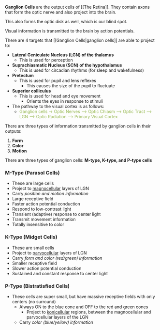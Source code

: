 **Ganglion Cells** are the output cells of [[The Retina]]. They contain axons that form the optic nerve and also project into the brain.

This also forms the optic disk as well, which is our blind spot.

Visual information is transmitted to the brain by action potentials.

There are 4 targets that [[Ganglion Cells|ganglion cells]] are able to project to:
- **Lateral Geniculate Nucleus (LGN) of the thalamus**
	- This is used for perception
- **Suprachiasmatic Nucleus (SCN) of the hypothalamus**
	- This is used for circadian rhythms (for sleep and wakefulness)
- **Pretectum**
	- This is used for pupil and lens reflexes
		- This causes the size of the pupil to fluctuate
- **Superior colliculus**
	- This is used for head and eye movement
		- Orients the eyes in response to stimuli
- The pathway to the visual cortex is as follows:
	- <font color="#9bbb59">Ganglion cells -> Optic Nerves --> Optic Chiasm --> Optic Tract --> LGN --> Optic Radiation --> Primary Visual Cortex</font>

There are three types of information transmitted by ganglion cells in their outputs:

1. **Form**
2. **Color**
3. **Motion**

There are three types of ganglion cells: **M-type, K-type, and P-type cells**

### M-Type (Parasol Cells)
 - These are large cells
- Project to <u>magnocellular</u> layers of LGN
- Carry *position and motion information*
- Large receptive field
- Faster action potential conduction
- Respond to low-contrast light
- Transient (adaptive) response to center light
- Transmit movement information
- Totally insensitive to color

### K-Type (Midget Cells)
-  These are small cells
- Project to <u>parvocellular</u> layers of LGN
- Carry *form and color (red/green) information*
- Smaller receptive field
- Slower action potential conduction
- Sustained and constant response to center light

### P-Type (Bistratisfied Cells)
-  These cells are super small, but have massive receptive fields with only centers (no surround)
	- Always ON to the blue cone and OFF to the red and green cones
		- Project to <u>konicellular</u> regions, between the magnocellular and parvocellular layers of the LGN
	- Carry *color (blue/yellow) information*

